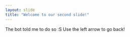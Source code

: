 ```yaml
---
layout: slide
title: "Welcome to our second slide!"
---
```

The bot told me to do so :S
Use the left arrow to go back!
